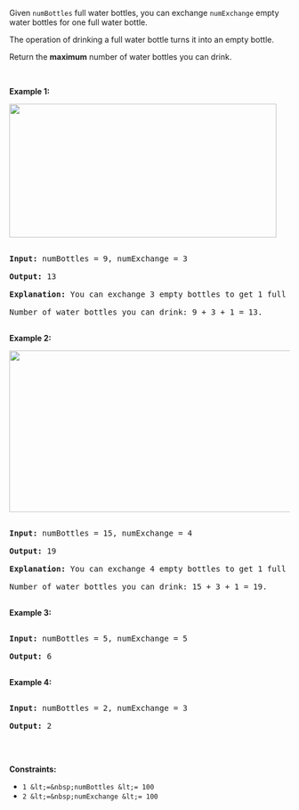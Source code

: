 Given `` numBottles ``&nbsp;full water bottles, you can exchange `` numExchange `` empty water bottles for one full water bottle.

The operation of drinking a full water bottle turns it into an empty bottle.

Return the __maximum__ number of water bottles you can&nbsp;drink.

&nbsp;

__Example 1:__

<strong><img alt="" src="https://assets.leetcode.com/uploads/2020/07/01/sample_1_1875.png" style="width: 480px; height: 240px;"/></strong>

<pre>
<strong>Input:</strong> numBottles = 9, numExchange = 3
<strong>Output:</strong> 13
<strong>Explanation:</strong> You can exchange 3 empty bottles to get 1 full water bottle.
Number of water bottles you can&nbsp;drink: 9 + 3 + 1 = 13.
</pre>

__Example 2:__

<img alt="" src="https://assets.leetcode.com/uploads/2020/07/01/sample_2_1875.png" style="width: 790px; height: 290px;"/>

<pre>
<strong>Input:</strong> numBottles = 15, numExchange = 4
<strong>Output:</strong> 19
<strong>Explanation:</strong> You can exchange 4 empty bottles to get 1 full water bottle. 
Number of water bottles you can&nbsp;drink: 15 + 3 + 1 = 19.
</pre>

__Example 3:__

<pre>
<strong>Input:</strong> numBottles = 5, numExchange = 5
<strong>Output:</strong> 6
</pre>

__Example 4:__

<pre>
<strong>Input:</strong> numBottles = 2, numExchange = 3
<strong>Output:</strong> 2
</pre>

&nbsp;

__Constraints:__

*   `` 1 &lt;=&nbsp;numBottles &lt;= 100 ``
*   `` 2 &lt;=&nbsp;numExchange &lt;= 100 ``